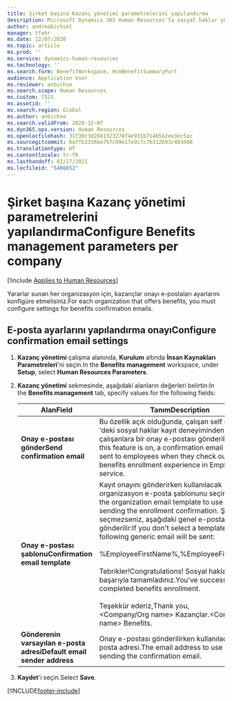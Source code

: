 ```yaml
---
title: Şirket başına Kazanç yönetimi parametrelerini yapılandırma
description: Microsoft Dynamics 365 Human Resources'Ta sosyal haklar yönetimiyle ilgili şirket başıan parametreleri yapılandırın.
author: andreabichsel
manager: tfehr
ms.date: 12/07/2020
ms.topic: article
ms.prod: ''
ms.service: dynamics-human-resources
ms.technology: ''
ms.search.form: BenefitWorkspace, HcmBenefitSummaryPart
audience: Application User
ms.reviewer: anbichse
ms.search.scope: Human Resources
ms.custom: 7521
ms.assetid: ''
ms.search.region: Global
ms.author: anbichse
ms.search.validFrom: 2020-12-07
ms.dyn365.ops.version: Human Resources
ms.openlocfilehash: 31f30c3d268132327074e931b714b5b2ee3ec5ac
ms.sourcegitcommit: 6affb3316be757c99e1fe9c7c7b312b93c483408
ms.translationtype: HT
ms.contentlocale: tr-TR
ms.lasthandoff: 02/17/2021
ms.locfileid: "5466652"
---
```

# <a name="configure-benefits-management-parameters-per-company"></a><span data-ttu-id="31bd4-103">Şirket başına Kazanç yönetimi parametrelerini yapılandırma</span><span class="sxs-lookup"><span data-stu-id="31bd4-103">Configure Benefits management parameters per company</span></span>

[!include [Applies to Human Resources](../includes/applies-to-hr.md)]

<span data-ttu-id="31bd4-104">Yararlar sunan her organizasyon için, kazançlar onayı e-postaları ayarlarını konfigüre etmelisiniz.</span><span class="sxs-lookup"><span data-stu-id="31bd4-104">For each organization that offers benefits, you must configure settings for benefits confirmation emails.</span></span>

## <a name="configure-confirmation-email-settings"></a><span data-ttu-id="31bd4-105">E-posta ayarlarını yapılandırma onayı</span><span class="sxs-lookup"><span data-stu-id="31bd4-105">Configure confirmation email settings</span></span>

1. <span data-ttu-id="31bd4-106">**Kazanç yönetimi** çalışma alanında, **Kurulum** altında **İnsan Kaynakları Parametreleri**'ni seçin.</span><span class="sxs-lookup"><span data-stu-id="31bd4-106">In the **Benefits management** workspace, under **Setup**, select **Human Resources Parameters**.</span></span>

2. <span data-ttu-id="31bd4-107">**Kazanç yönetimi** sekmesinde, aşağıdaki alanların değerleri belirtin:</span><span class="sxs-lookup"><span data-stu-id="31bd4-107">In the **Benefits management** tab, specify values for the following fields:</span></span> 

   | <span data-ttu-id="31bd4-108">Alan</span><span class="sxs-lookup"><span data-stu-id="31bd4-108">Field</span></span> | <span data-ttu-id="31bd4-109">Tanım</span><span class="sxs-lookup"><span data-stu-id="31bd4-109">Description</span></span> |
   | --- | --- |
   | <span data-ttu-id="31bd4-110">**Onay e-postası gönder**</span><span class="sxs-lookup"><span data-stu-id="31bd4-110">**Send confirmation email**</span></span> | <span data-ttu-id="31bd4-111">Bu özellik açık olduğunda, çalışan self servis 'deki sosyal haklar kayıt deneyiminden çıktığında çalışanlara bir onay e-postası gönderilir.</span><span class="sxs-lookup"><span data-stu-id="31bd4-111">When this feature is on, a confirmation email will be sent to employees when they check out from the benefits enrollment experience in Employee self-service.</span></span> |
   | <span data-ttu-id="31bd4-112">**Onay e-postası şablonu**</span><span class="sxs-lookup"><span data-stu-id="31bd4-112">**Confirmation email template**</span></span> | <span data-ttu-id="31bd4-113">Kayıt onayını gönderirken kullanılacak organizasyon e-posta şablonunu seçin.</span><span class="sxs-lookup"><span data-stu-id="31bd4-113">Select the organization email template to use when sending the enrollment confirmation.</span></span> <span data-ttu-id="31bd4-114">Şablon seçmezseniz, aşağıdaki genel e-posta gönderilir:</span><span class="sxs-lookup"><span data-stu-id="31bd4-114">If you don't select a template, the following generic email will be sent:</span></span><br><br><span data-ttu-id="31bd4-115">%EmployeeFirstName%,</span><span class="sxs-lookup"><span data-stu-id="31bd4-115">%EmployeeFirstName%,</span></span><br><br><span data-ttu-id="31bd4-116">Tebrikler!</span><span class="sxs-lookup"><span data-stu-id="31bd4-116">Congratulations!</span></span> <span data-ttu-id="31bd4-117">Sosyal haklar kaydını başarıyla tamamladınız.</span><span class="sxs-lookup"><span data-stu-id="31bd4-117">You’ve successfully completed benefits enrollment.</span></span><br><br><span data-ttu-id="31bd4-118">Teşekkür ederiz,</span><span class="sxs-lookup"><span data-stu-id="31bd4-118">Thank you,</span></span><br><span data-ttu-id="31bd4-119"><Company/Org name> Kazançlar.</span><span class="sxs-lookup"><span data-stu-id="31bd4-119"><Company/Org name> Benefits.</span></span> |
   | <span data-ttu-id="31bd4-120">**Gönderenin varsayılan e-posta adresi**</span><span class="sxs-lookup"><span data-stu-id="31bd4-120">**Default email sender address**</span></span> | <span data-ttu-id="31bd4-121">Onay e-postası gönderilirken kullanılacak e-posta adresi.</span><span class="sxs-lookup"><span data-stu-id="31bd4-121">The email address to use when sending the confirmation email.</span></span> |

3. <span data-ttu-id="31bd4-122">**Kaydet**'i seçin.</span><span class="sxs-lookup"><span data-stu-id="31bd4-122">Select **Save**.</span></span>

[!INCLUDE[footer-include](../includes/footer-banner.md)]